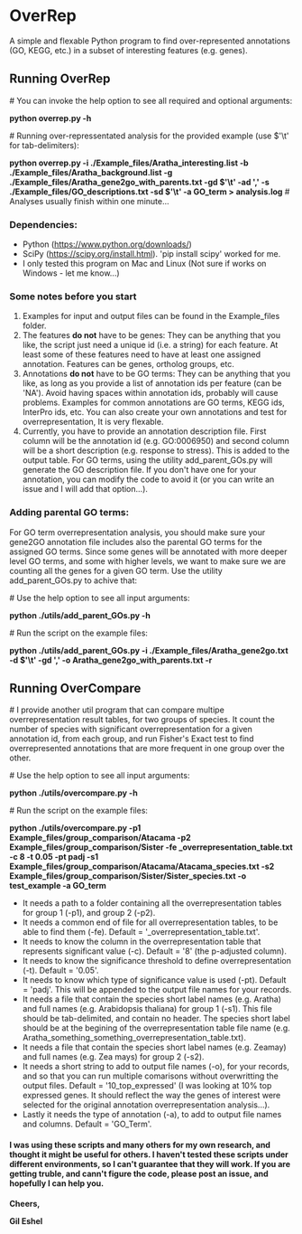 # OverRep
A simple and flexable Python program to find over-represented annotations (GO, KEGG, etc.) in a subset of interesting features (e.g. genes).

## Running OverRep
\# You can invoke the help option to see all required and optional arguments:

**python overrep.py -h**

\# Running over-repressentated analysis for the provided example (use $'\\t' for tab-delimiters):

**python overrep.py -i ./Example_files/Aratha_interesting.list -b ./Example_files/Aratha_background.list -g ./Example_files/Aratha_gene2go_with_parents.txt -gd $'\t' -ad ',' -s ./Example_files/GO_descriptions.txt -sd $'\t' -a GO_term > analysis.log** # Analyses usually finish within one minute...

### Dependencies:
- Python (https://www.python.org/downloads/)
- SciPy (https://scipy.org/install.html). 'pip install scipy' worked for me.
- I only tested this program on Mac and Linux (Not sure if works on Windows - let me know...)

### Some notes before you start
1. Examples for input and output files can be found in the Example_files folder.
2. The features **do not** have to be genes: They can be anything that you like, the script just need a unique id (i.e. a string) for each feature. At least some of these features need to have at least one assigned annotation. Features can be genes, ortholog groups, etc.
3. Annotations **do not** have to be GO terms: They can be anything that you like, as long as you provide a list of annotation ids per feature (can be 'NA'). Avoid having spaces within annotation ids, probably will cause problems. Examples for common annotations are GO terms, KEGG ids, InterPro ids, etc. You can also create your own annotations and test for overrepresentation, It is very flexable. 
4. Currently, you have to provide an annotation description file. First column will be the annotation id (e.g. GO:0006950) and second column will be a short description (e.g. response to stress). This is added to the output table. For GO terms, using the utility add_parent_GOs.py will generate the GO description file. If you don't have one for your annotation, you can modify the code to avoid it (or you can write an issue and I will add that option...).

### Adding parental GO terms:
For GO term overrepresentation analysis, you should make sure your gene2GO annotation file includes also the parental GO terms for the assigned GO terms. Since some genes will be annotated with more deeper level GO terms, and some with higher levels, we want to make sure we are counting all the genes for a given GO term. Use the utility add_parent_GOs.py to achive that:

\# Use the help option to see all input arguments:

**python ./utils/add_parent_GOs.py -h**

\# Run the script on the example files:

**python ./utils/add_parent_GOs.py -i ./Example_files/Aratha_gene2go.txt -d $'\t' -gd ',' -o Aratha_gene2go_with_parents.txt -r**


## Running OverCompare
\# I provide another util program that can compare multipe overrepresentation result tables, for two groups of species. It count the number of species with significant overrepresentation for a given annotation id, from each group, and run Fisher's Exact test to find overrepresented annotations that are more frequent in one group over the other.

\# Use the help option to see all input arguments:

**python ./utils/overcompare.py -h**

\# Run the script on the example files:

**python ./utils/overcompare.py -p1 Example_files/group_comparison/Atacama -p2 Example_files/group_comparison/Sister -fe _overrepresentation_table.txt -c 8 -t 0.05 -pt padj -s1 Example_files/group_comparison/Atacama/Atacama_species.txt -s2 Example_files/group_comparison/Sister/Sister_species.txt -o test_example -a GO_term**

- It needs a path to a folder containing all the overrepresentation tables for group 1 (-p1), and group 2 (-p2).
- It needs a common end of file for all overrepresentation tables, to be able to find them (-fe). Default = '_overrepresentation_table.txt'.
- It needs to know the column in the overrepresentation table that represents significant value (-c). Default = '8' (the p-adjusted column).
- It needs to know the significance threshold to define overrepresentation (-t). Default = '0.05'.
- It needs to know which type of significance value is used (-pt). Default = 'padj'. This will be appended to the output file names for your records.
- It needs a file that contain the species short label names (e.g. Aratha) and full names (e.g. Arabidopsis thaliana) for group 1 (-s1). This file should be tab-delimited, and contain no header. The species short label should be at the begining of the overrepresentation table file name (e.g. Aratha_something_something_overrepresentation_table.txt).
- It needs a file that contain the species short label names (e.g. Zeamay) and full names (e.g. Zea mays) for group 2 (-s2).
- It needs a short string to add to output file names (-o), for your records, and so that you can run multiple comarisons without overwritting the output files. Default = '10_top_expressed' (I was looking at 10% top expressed genes. It should reflect the way the genes of interest were selected for the original annotation overrepresentation analysis...).
- Lastly it needs the type of annotation (-a), to add to output file names and columns. Default = 'GO_Term'.

#### I was using these scripts and many others for my own research, and thought it might be useful for others. I haven't tested these scripts under different environments, so I can't guarantee that they will work. If you are getting truble, and cann't figure the code, please post an issue, and hopefully I can help you.


**Cheers,**

**Gil Eshel**
